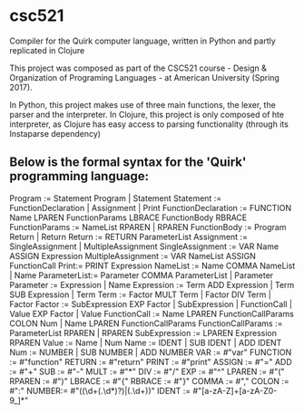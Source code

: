 # csc521
Compiler for the Quirk computer language, written in Python and partly replicated in Clojure

This project was composed as part of the CSC521 course - Design & Organization of Programing Languages - at American University (Spring 2017). 

In Python, this project makes use of three main functions, the lexer, the parser and the interpreter.
In Clojure, this project is only composed of hte interpreter, as Clojure has easy access to parsing functionality (through its Instaparse dependency)

Below is the formal syntax for the 'Quirk' programming language:
----------------------------------------------------------------------------------------------------------------------------------------

Program := Statement Program | Statement
Statement := FunctionDeclaration | Assignment | Print
FunctionDeclaration :=  FUNCTION Name LPAREN FunctionParams LBRACE FunctionBody RBRACE
FunctionParams := NameList RPAREN | RPAREN
FunctionBody := Program Return | Return
Return := RETURN ParameterList
Assignment := SingleAssignment | MultipleAssignment
SingleAssignment := VAR Name ASSIGN Expression
MultipleAssignment := VAR NameList ASSIGN FunctionCall
Print:= PRINT Expression
NameList := Name COMMA NameList | Name
ParameterList:= Parameter COMMA ParameterList | Parameter
Parameter := Expression | Name
Expression := Term ADD Expression | Term SUB Expression | Term
Term := Factor MULT Term | Factor DIV Term | Factor
Factor := SubExpression EXP Factor | SubExpression | FunctionCall | Value EXP Factor | Value
FunctionCall :=  Name LPAREN FunctionCallParams COLON Num | Name LPAREN FunctionCallParams
FunctionCallParams :=  ParameterList RPAREN | RPAREN
SubExpression := LPAREN Expression RPAREN
Value := Name | Num
Name := IDENT | SUB IDENT | ADD IDENT
Num := NUMBER | SUB NUMBER | ADD NUMBER
VAR := #"var"
FUNCTION := #"function"
RETURN := #"return"
PRINT := #"print"
ASSIGN := #"\="
ADD := #"\+"
SUB := #"\-"
MULT := #"\*"
DIV := #"\/"
EXP := #"\^"
LPAREN := #"\("
RPAREN := #"\)"
LBRACE := #"\{"
RBRACE := #"\}"
COMMA := #"\,"
COLON := #"\:"
NUMBER:= #"((\d+(\.\d*)?)|(\.\d+))"
IDENT := #"[a-zA-Z]+[a-zA-Z0-9_]*"
